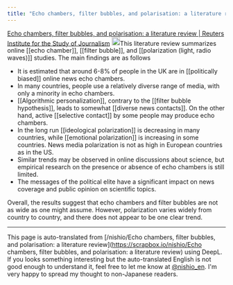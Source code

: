 ```yaml
---
title: "Echo chambers, filter bubbles, and polarisation: a literature review"
---
```


[Echo chambers, filter bubbles, and polarisation: a literature review | Reuters Institute for the Study of Journalism](https://reutersinstitute.politics.ox.ac.uk/echo-chambers-filter-bubbles-and-polarisation-literature-review)
<img src='https://scrapbox.io/api/pages/nishio-en/claude/icon' alt='claude.icon' height="19.5"/>This literature review summarizes online [[echo chamber]], [[filter bubble]], and [[polarization (light, radio waves)]] studies. The main findings are as follows
- It is estimated that around 6-8% of people in the UK are in [[politically biased]] online news echo chambers.
- In many countries, people use a relatively diverse range of media, with only a minority in echo chambers.
- [[Algorithmic personalization]], contrary to the [[filter bubble hypothesis]], leads to somewhat [[diverse news contacts]]. On the other hand, active [[selective contact]] by some people may produce echo chambers.
- In the long run [[ideological polarization]] is decreasing in many countries, while [[emotional polarization]] is increasing in some countries. News media polarization is not as high in European countries as in the US.
- Similar trends may be observed in online discussions about science, but empirical research on the presence or absence of echo chambers is still limited.
- The messages of the political elite have a significant impact on news coverage and public opinion on scientific topics.

Overall, the results suggest that echo chambers and filter bubbles are not as wide as one might assume. However, polarization varies widely from country to country, and there does not appear to be one clear trend.

---
This page is auto-translated from [/nishio/Echo chambers, filter bubbles, and polarisation: a literature review](https://scrapbox.io/nishio/Echo chambers, filter bubbles, and polarisation: a literature review) using DeepL. If you looks something interesting but the auto-translated English is not good enough to understand it, feel free to let me know at [@nishio_en](https://twitter.com/nishio_en). I'm very happy to spread my thought to non-Japanese readers.